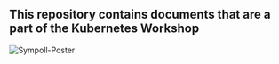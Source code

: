 ## This repository contains documents that are a part of the Kubernetes Workshop

![Sympoll-Poster](https://github.com/user-attachments/assets/0d0ec50d-e23f-4f12-b38f-fc8cf807da1c)

